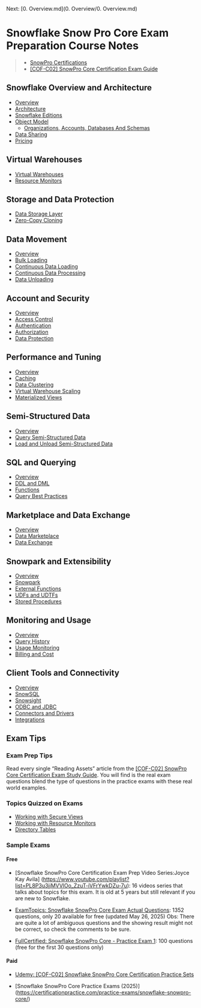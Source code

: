 Next: [0. Overview.md](0. Overview/0. Overview.md)

# Snowflake Snow Pro Core Exam Preparation Course Notes #

> * [SnowPro Certifications](https://www.snowflake.com/certifications/)
> * [[COF-C02] SnowPro Core Certification Exam Guide](https://learn.snowflake.com/courses/course-v1:snowflake+CERT-SPC-GUIDE+B/about)

## Snowflake Overview and Architecture ##
* [Overview](0.%20Overview/0.%20Overview.md)
* [Architecture](0.%20Overview/Architecture.md)
* [Snowflake Editions](0.%20Overview/Editions.md)
* [Object Model](0.%20Overview/ObjectModel.md)
  * [Organizations, Accounts, Databases And Schemas](0.%20Overview/OrganizationsAccountsDatabasesAndSchemas.md)
* [Data Sharing](0.%20Overview/DataSharing.md)
* [Pricing](0.%20Overview/Pricing.md)
  

## Virtual Warehouses ##
* [Virtual Warehouses](1.%20VirtualWarehouses/VirtualWarehouses.md)
* [Resource Monitors](1.%20VirtualWarehouses/ResourceMonitors.md)

## Storage and Data Protection ##
* [Data Storage Layer](2.%20Storage/DataStorageLayer.md)
* [Zero-Copy Cloning](2.%20Storage/ZeroCopyCloning.md)

## Data Movement ##
* [Overview](3.%20DataMovement/Overview.md)
* [Bulk Loading](3.%20DataMovement/BulkLoading.md)
* [Continuous Data Loading](3.%20DataMovement/ContinuousDataLoading.md)
* [Continuous Data Processing](3.%20DataMovement/ContinuousDataProcessing.md)
* [Data Unloading](3.%20DataMovement/DataUnloading.md)

## Account and Security ##
* [Overview](4.%20AccountAndSecurity/Overview.md)
* [Access Control](4.%20AccountAndSecurity/AccessControl.md)
* [Authentication](4.%20AccountAndSecurity/Authentication.md)
* [Authorization](4.%20AccountAndSecurity/Authorization.md)
* [Data Protection](4.%20AccountAndSecurity/DataProtection.md)

## Performance and Tuning ##
* [Overview](5.%20PerformanceAndTuning/Overview.md)
* [Caching](5.%20PerformanceAndTuning/Caching.md)
* [Data Clustering](5.%20PerformanceAndTuning/DataClustering.md)
* [Virtual Warehouse Scaling](5.%20PerformanceAndTuning/VirtualWarehouseScaling.md)
* [Materialized Views](5.%20PerformanceAndTuning/MaterializedViews.md)

## Semi-Structured Data ##
* [Overview](6.%20SemiStructuredData/Overview.md)
* [Query Semi-Structured Data](6.%20SemiStructuredData/QuerySemiStructuredData.md)
* [Load and Unload Semi-Structured Data](6.%20SemiStructuredData/LoadAndUnloadSemiStructuredData.md)

## SQL and Querying ##
* [Overview](7.%20SQLAndQuerying/Overview.md)
* [DDL and DML](7.%20SQLAndQuerying/DDL_DML.md)
* [Functions](7.%20SQLAndQuerying/Functions.md)
* [Query Best Practices](7.%20SQLAndQuerying/QueryBestPractices.md)

## Marketplace and Data Exchange ##
* [Overview](8.%20MarketplaceAndDataExchange/Overview.md)
* [Data Marketplace](8.%20MarketplaceAndDataExchange/DataMarketplace.md)
* [Data Exchange](8.%20MarketplaceAndDataExchange/DataExchange.md)

## Snowpark and Extensibility ##
* [Overview](9.%20SnowparkAndExtensibility/Overview.md)
* [Snowpark](9.%20SnowparkAndExtensibility/Snowpark.md)
* [External Functions](9.%20SnowparkAndExtensibility/ExternalFunctions.md)
* [UDFs and UDTFs](9.%20SnowparkAndExtensibility/UDFs_UDTFs.md)
* [Stored Procedures](9.%20SnowparkAndExtensibility/StoredProcedures.md)

## Monitoring and Usage ##
* [Overview](10.%20MonitoringAndUsage/Overview.md)
* [Query History](10.%20MonitoringAndUsage/QueryHistory.md)
* [Usage Monitoring](10.%20MonitoringAndUsage/UsageMonitoring.md)
* [Billing and Cost](10.%20MonitoringAndUsage/BillingAndCost.md)

## Client Tools and Connectivity ##
* [Overview](11.%20ClientToolsAndConnectivity/Overview.md)
* [SnowSQL](11.%20ClientToolsAndConnectivity/SnowSQL.md)
* [Snowsight](11.%20ClientToolsAndConnectivity/Snowsight.md)
* [ODBC and JDBC](11.%20ClientToolsAndConnectivity/ODBC_JDBC.md)
* [Connectors and Drivers](11.%20ClientToolsAndConnectivity/ConnectorsAndDrivers.md)
* [Integrations](11.%20ClientToolsAndConnectivity/Integrations.md)

## Exam Tips ##

### Exam Prep Tips ###
Read every single “Reading Assets” article from the [[COF-C02] SnowPro Core Certification Exam Study Guide](https://learn.snowflake.com/courses/course-v1:snowflake+SPSG-CORE+B/about).  You will find is the real exam questions blend the type of questions in the practice exams with these real world examples.

### Topics Quizzed on Exams ###
* [Working with Secure Views](https://docs.snowflake.com/en/user-guide/views-secure.html)
* [Working with Resource Monitors](https://docs.snowflake.com/en-user-guide/resource-monitors.html)
* [Directory Tables](https://docs.snowflake.com/en-user-guide/data-load-dirtables.html)

### Sample Exams ###

#### Free ####

* [Snowflake SnowPro Core Certification Exam Prep Video Series:Joyce Kay Avila] (https://www.youtube.com/playlist?list=PL8P3u3jjMVVlOo_ZzuT-iVFrYwkDZu-7u): 16 videos series that talks about topics for this exam. It is old at 5 years but still relevant if you are new to Snowflake.

* [ExamTopics: Snowflake SnowPro Core Exam Actual Questions](https://www.examtopics.com/exams/snowflake/snowpro-core/view/01/): 1352 questions, only 20 available for free (updated May 26, 2025)
Obs: There are quite a lot of ambiguous questions and the showing result might not be correct, so check the comments to be sure.

* [FullCertified: Snowflake SnowPro Core - Practice Exam 1](https://www.fullcertified.com/certification/snowflake-snowpro-core/exam/1): 100 questions (free for the first 30 questions only)


#### Paid ####
* [Udemy: [COF-C02] Snowflake SnowPro Core Certification Practice Sets](https://www.udemy.com/course/snowflake-snowpro-core-certification-exam-practice-sets/)

* [Snowflake SnowPro Core Practice Exams (2025)] (https://certificationpractice.com/practice-exams/snowflake-snowpro-core/)
